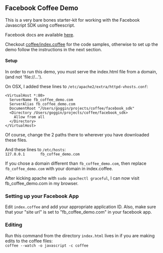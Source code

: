 ## Facebook Coffee Demo

This is a very bare bones starter-kit for working with the Facebook Javascript SDK using coffeescript.

Facebook docs are available [here](http://developers.facebook.com/docs/reference/javascript/).

Checkout [coffee/index.coffee](https://github.com/goggin13/Facebook-Coffee-Demo/blob/master/coffee/index.coffee) for the code samples, otherwise to set up the demo follow the instructions in the next section.

#### Setup

In order to run this demo, you must serve the index.html file from a domain, (and not 'file://...').

On OSX, I added these lines to `/etc/apache2/extra/httpd-vhosts.conf`:  

```
<VirtualHost *:80>  
  ServerName fb_coffee_demo.com  
  ServerAlias fb_coffee_demo.com  
  DocumentRoot "/Users/goggin/projects/coffee/facebook_sdk"  
  <Directory /Users/goggin/projects/coffee/facebook_sdk>  
    Allow from all   
  </Directory>    
</VirtualHost>
```

Of course, change the 2 paths there to wherever you have downloaded these files.

And these lines to `/etc/hosts`:  
`
127.0.0.1       fb_coffee_demo.com
`

If you chose a domain different than `fb_coffee_demo.com`, then replace `fb_coffee_demo.com` with your domain in index.coffee.

After kicking apache with `sudo apachectl graceful`, I can now visit fb_coffee_demo.com in my browser.

### Setting up your Facebook App
Edit `index.coffee` and add your appropriate application ID.  Also, make sure that your "site url" is set to "fb_coffee_demo.com" in your facebook app.  

### Editing
Run this command from the directory `index.html` lives in if you are making edits to the coffee files:  
`coffee --watch -o javascript -c coffee`  

